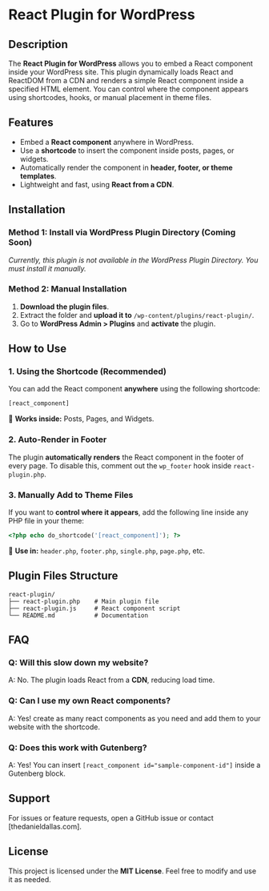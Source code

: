 # React Plugin for WordPress

## Description

The **React Plugin for WordPress** allows you to embed a React component inside your WordPress site. This plugin dynamically loads React and ReactDOM from a CDN and renders a simple React component inside a specified HTML element. You can control where the component appears using shortcodes, hooks, or manual placement in theme files.

## Features

- Embed a **React component** anywhere in WordPress.
- Use a **shortcode** to insert the component inside posts, pages, or widgets.
- Automatically render the component in **header, footer, or theme templates**.
- Lightweight and fast, using **React from a CDN**.

## Installation

### Method 1: Install via WordPress Plugin Directory (Coming Soon)

_Currently, this plugin is not available in the WordPress Plugin Directory. You must install it manually._

### Method 2: Manual Installation

1. **Download the plugin files**.
2. Extract the folder and **upload it to** `/wp-content/plugins/react-plugin/`.
3. Go to **WordPress Admin > Plugins** and **activate** the plugin.

## How to Use

### 1. Using the Shortcode (Recommended)

You can add the React component **anywhere** using the following shortcode:

```html
[react_component]
```

📌 **Works inside:** Posts, Pages, and Widgets.

### 2. Auto-Render in Footer

The plugin **automatically renders** the React component in the footer of every page. To disable this, comment out the `wp_footer` hook inside `react-plugin.php`.

### 3. Manually Add to Theme Files

If you want to **control where it appears**, add the following line inside any PHP file in your theme:

```php
<?php echo do_shortcode('[react_component]'); ?>
```

📌 **Use in:** `header.php`, `footer.php`, `single.php`, `page.php`, etc.

## Plugin Files Structure

```
react-plugin/
├── react-plugin.php    # Main plugin file
├── react-plugin.js     # React component script
└── README.md           # Documentation
```

## FAQ

### Q: Will this slow down my website?

A: No. The plugin loads React from a **CDN**, reducing load time.

### Q: Can I use my own React components?

A: Yes! create as many react components as you need and add them to your website with the shortcode.

### Q: Does this work with Gutenberg?

A: Yes! You can insert `[react_component id="sample-component-id"]` inside a Gutenberg block.

## Support

For issues or feature requests, open a GitHub issue or contact [thedanieldallas.com].

## License

This project is licensed under the **MIT License**. Feel free to modify and use it as needed.
